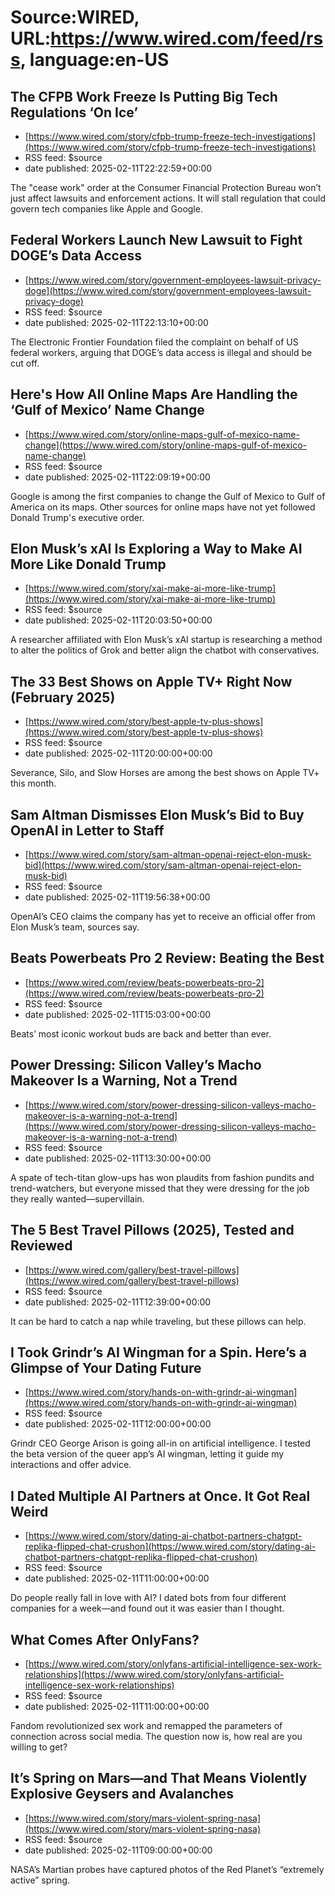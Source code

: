 # Source:WIRED, URL:https://www.wired.com/feed/rss, language:en-US

## The CFPB Work Freeze Is Putting Big Tech Regulations ‘On Ice’
 - [https://www.wired.com/story/cfpb-trump-freeze-tech-investigations](https://www.wired.com/story/cfpb-trump-freeze-tech-investigations)
 - RSS feed: $source
 - date published: 2025-02-11T22:22:59+00:00

The "cease work" order at the Consumer Financial Protection Bureau won’t just affect lawsuits and enforcement actions. It will stall regulation that could govern tech companies like Apple and Google.

## Federal Workers Launch New Lawsuit to Fight DOGE’s Data Access
 - [https://www.wired.com/story/government-employees-lawsuit-privacy-doge](https://www.wired.com/story/government-employees-lawsuit-privacy-doge)
 - RSS feed: $source
 - date published: 2025-02-11T22:13:10+00:00

The Electronic Frontier Foundation filed the complaint on behalf of US federal workers, arguing that DOGE’s data access is illegal and should be cut off.

## Here's How All Online Maps Are Handling the ‘Gulf of Mexico’ Name Change
 - [https://www.wired.com/story/online-maps-gulf-of-mexico-name-change](https://www.wired.com/story/online-maps-gulf-of-mexico-name-change)
 - RSS feed: $source
 - date published: 2025-02-11T22:09:19+00:00

Google is among the first companies to change the Gulf of Mexico to Gulf of America on its maps. Other sources for online maps have not yet followed Donald Trump's executive order.

## Elon Musk’s xAI Is Exploring a Way to Make AI More Like Donald Trump
 - [https://www.wired.com/story/xai-make-ai-more-like-trump](https://www.wired.com/story/xai-make-ai-more-like-trump)
 - RSS feed: $source
 - date published: 2025-02-11T20:03:50+00:00

A researcher affiliated with Elon Musk’s xAI startup is researching a method to alter the politics of Grok and better align the chatbot with conservatives.

## The 33 Best Shows on Apple TV+ Right Now (February 2025)
 - [https://www.wired.com/story/best-apple-tv-plus-shows](https://www.wired.com/story/best-apple-tv-plus-shows)
 - RSS feed: $source
 - date published: 2025-02-11T20:00:00+00:00

Severance, Silo, and Slow Horses are among the best shows on Apple TV+ this month.

## Sam Altman Dismisses Elon Musk’s Bid to Buy OpenAI in Letter to Staff
 - [https://www.wired.com/story/sam-altman-openai-reject-elon-musk-bid](https://www.wired.com/story/sam-altman-openai-reject-elon-musk-bid)
 - RSS feed: $source
 - date published: 2025-02-11T19:56:38+00:00

OpenAI’s CEO claims the company has yet to receive an official offer from Elon Musk’s team, sources say.

## Beats Powerbeats Pro 2 Review: Beating the Best
 - [https://www.wired.com/review/beats-powerbeats-pro-2](https://www.wired.com/review/beats-powerbeats-pro-2)
 - RSS feed: $source
 - date published: 2025-02-11T15:03:00+00:00

Beats’ most iconic workout buds are back and better than ever.

## Power Dressing: Silicon Valley’s Macho Makeover Is a Warning, Not a Trend
 - [https://www.wired.com/story/power-dressing-silicon-valleys-macho-makeover-is-a-warning-not-a-trend](https://www.wired.com/story/power-dressing-silicon-valleys-macho-makeover-is-a-warning-not-a-trend)
 - RSS feed: $source
 - date published: 2025-02-11T13:30:00+00:00

A spate of tech-titan glow-ups has won plaudits from fashion pundits and trend-watchers, but everyone missed that they were dressing for the job they really wanted—supervillain.

## The 5 Best Travel Pillows (2025), Tested and Reviewed
 - [https://www.wired.com/gallery/best-travel-pillows](https://www.wired.com/gallery/best-travel-pillows)
 - RSS feed: $source
 - date published: 2025-02-11T12:39:00+00:00

It can be hard to catch a nap while traveling, but these pillows can help.

## I Took Grindr’s AI Wingman for a Spin. Here’s a Glimpse of Your Dating Future
 - [https://www.wired.com/story/hands-on-with-grindr-ai-wingman](https://www.wired.com/story/hands-on-with-grindr-ai-wingman)
 - RSS feed: $source
 - date published: 2025-02-11T12:00:00+00:00

Grindr CEO George Arison is going all-in on artificial intelligence. I tested the beta version of the queer app’s AI wingman, letting it guide my interactions and offer advice.

## I Dated Multiple AI Partners at Once. It Got Real Weird
 - [https://www.wired.com/story/dating-ai-chatbot-partners-chatgpt-replika-flipped-chat-crushon](https://www.wired.com/story/dating-ai-chatbot-partners-chatgpt-replika-flipped-chat-crushon)
 - RSS feed: $source
 - date published: 2025-02-11T11:00:00+00:00

Do people really fall in love with AI? I dated bots from four different companies for a week—and found out it was easier than I thought.

## What Comes After OnlyFans?
 - [https://www.wired.com/story/onlyfans-artificial-intelligence-sex-work-relationships](https://www.wired.com/story/onlyfans-artificial-intelligence-sex-work-relationships)
 - RSS feed: $source
 - date published: 2025-02-11T11:00:00+00:00

Fandom revolutionized sex work and remapped the parameters of connection across social media. The question now is, how real are you willing to get?

## It’s Spring on Mars—and That Means Violently Explosive Geysers and Avalanches
 - [https://www.wired.com/story/mars-violent-spring-nasa](https://www.wired.com/story/mars-violent-spring-nasa)
 - RSS feed: $source
 - date published: 2025-02-11T09:00:00+00:00

NASA’s Martian probes have captured photos of the Red Planet’s “extremely active” spring.

